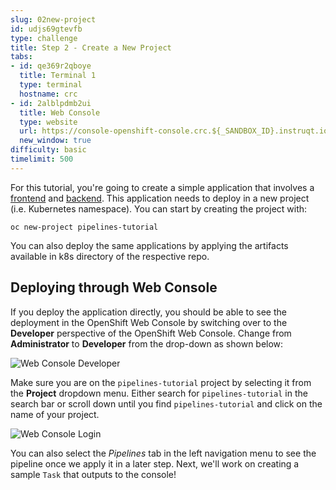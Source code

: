 ```yaml
---
slug: 02new-project
id: udjs69gtevfb
type: challenge
title: Step 2 - Create a New Project
tabs:
- id: qe369r2qboye
  title: Terminal 1
  type: terminal
  hostname: crc
- id: 2alblpdmb2ui
  title: Web Console
  type: website
  url: https://console-openshift-console.crc.${_SANDBOX_ID}.instruqt.io
  new_window: true
difficulty: basic
timelimit: 500
---
```

For this tutorial, you're going to create a simple application that involves a [frontend](https://github.com/openshift/pipelines-vote-ui) and [backend](https://github.com/openshift/pipelines-vote-api). This application needs to deploy in a new project (i.e. Kubernetes namespace). You can start by creating the project with:

```
oc new-project pipelines-tutorial
```

You can also deploy the same applications by applying the artifacts available in k8s directory of the respective repo.

## Deploying through Web Console

If you deploy the application directly, you should be able to see the deployment in the OpenShift Web Console by switching over to the **Developer** perspective of the OpenShift Web Console. Change from **Administrator** to **Developer** from the drop-down as shown below:

![Web Console Developer](https://raw.githubusercontent.com/openshift-instruqt/instruqt/master/assets/middleware/pipelines/web-console-developer.png)

Make sure you are on the `pipelines-tutorial` project by selecting it from the **Project** dropdown menu. Either search for `pipelines-tutorial` in the search bar or scroll down until you find `pipelines-tutorial` and click on the name of your project.

![Web Console Login](https://raw.githubusercontent.com/openshift-instruqt/instruqt/master/assets/middleware/pipelines/web-console-project.png)

You can also select the *Pipelines* tab in the left navigation menu to see the pipeline once we apply it in a later step. Next, we'll work on creating a sample `Task` that outputs to the console!
